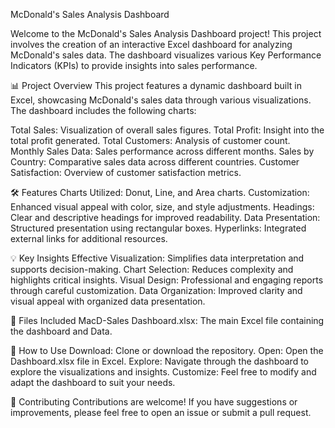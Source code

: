 McDonald's Sales Analysis Dashboard

Welcome to the McDonald's Sales Analysis Dashboard project! This project involves the creation of an interactive Excel dashboard for analyzing McDonald's sales data. The dashboard visualizes various Key Performance Indicators (KPIs) to provide insights into sales performance.

📊 Project Overview
This project features a dynamic dashboard built in Excel, showcasing McDonald's sales data through various visualizations. The dashboard includes the following charts:

Total Sales: Visualization of overall sales figures.
Total Profit: Insight into the total profit generated.
Total Customers: Analysis of customer count.
Monthly Sales Data: Sales performance across different months.
Sales by Country: Comparative sales data across different countries.
Customer Satisfaction: Overview of customer satisfaction metrics.

🛠️ Features
Charts Utilized: Donut, Line, and Area charts.
Customization: Enhanced visual appeal with color, size, and style adjustments.
Headings: Clear and descriptive headings for improved readability.
Data Presentation: Structured presentation using rectangular boxes.
Hyperlinks: Integrated external links for additional resources.


💡 Key Insights
Effective Visualization: Simplifies data interpretation and supports decision-making.
Chart Selection: Reduces complexity and highlights critical insights.
Visual Design: Professional and engaging reports through careful customization.
Data Organization: Improved clarity and visual appeal with organized data presentation.


📂 Files Included
MacD-Sales Dashboard.xlsx: The main Excel file containing the dashboard and Data.

🚀 How to Use
Download: Clone or download the repository.
Open: Open the Dashboard.xlsx file in Excel.
Explore: Navigate through the dashboard to explore the visualizations and insights.
Customize: Feel free to modify and adapt the dashboard to suit your needs.

📝 Contributing
Contributions are welcome! If you have suggestions or improvements, please feel free to open an issue or submit a pull request.



